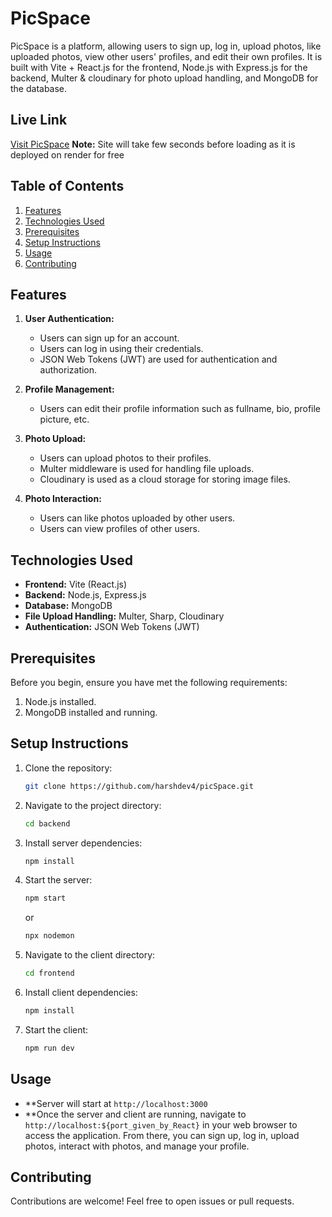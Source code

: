 # PicSpace

PicSpace is a platform, allowing users to sign up, log in, upload photos, like uploaded photos, view other users' profiles, and edit their own profiles. It is built with Vite + React.js for the frontend, Node.js with Express.js for the backend, Multer & cloudinary for photo upload handling, and MongoDB for the database.

## Live Link
[Visit PicSpace](https://picspace-v546.onrender.com/)
**Note:** Site will take few seconds before loading as it is deployed on render for free

## Table of Contents
1. [Features](#features)
2. [Technologies Used](#technologies-used)
3. [Prerequisites](#prerequisites) 
4. [Setup Instructions](#setup-instructions)
5. [Usage](#usage)
7. [Contributing](#contributing)

## Features
1. **User Authentication:**
   - Users can sign up for an account.
   - Users can log in using their credentials.
   - JSON Web Tokens (JWT) are used for authentication and authorization.

2. **Profile Management:**
   - Users can edit their profile information such as fullname, bio, profile picture, etc.

3. **Photo Upload:**
   - Users can upload photos to their profiles.
   - Multer middleware is used for handling file uploads.
   - Cloudinary is used as a cloud storage for storing image files.

4. **Photo Interaction:**
   - Users can like photos uploaded by other users.
   - Users can view profiles of other users.
   
## Technologies Used
- **Frontend:** Vite (React.js)
- **Backend:** Node.js, Express.js
- **Database:** MongoDB
- **File Upload Handling:** Multer, Sharp, Cloudinary
- **Authentication:** JSON Web Tokens (JWT)

## Prerequisites
Before you begin, ensure you have  met the following requirements:
1. Node.js installed.
2. MongoDB installed and running.

## Setup Instructions
1. Clone the repository:
   ```bash
   git clone https://github.com/harshdev4/picSpace.git
   ```

2. Navigate to the project directory:
   ```bash
   cd backend
   ```

3. Install server dependencies:
   ```bash
   npm install
   ```

5. Start the server:
   ```bash
   npm start
   ```
   or
   ```bash
   npx nodemon
   ```
   

7. Navigate to the client directory:
   ```bash
   cd frontend
   ```

8. Install client dependencies:
   ```bash
   npm install
   ```

9. Start the client:
   ```bash
   npm run dev
   ```

## Usage
- **Server will start at `http://localhost:3000`
- **Once the server and client are running, navigate to `http://localhost:${port_given_by_React}` in your web browser to access the application. From there, you can sign up, log in, upload photos, interact with photos, and manage your profile.

## Contributing
Contributions are welcome! Feel free to open issues or pull requests.
